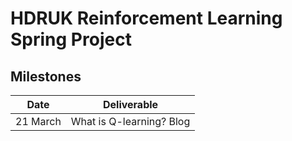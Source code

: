# HDRUK Reinforcement Learning Spring Project

## Milestones


Date | Deliverable |
--------|-------- |
21 March | What is Q-learning? Blog |

## 
